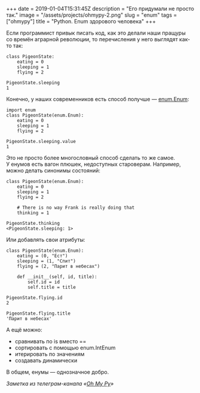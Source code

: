 +++
date = 2019-01-04T15:31:45Z
description = "Его придумали не просто так."
image = "/assets/projects/ohmypy-2.png"
slug = "enum"
tags = ["ohmypy"]
title = "Python. Enum здорового человека"
+++

Если программист привык писать код, как это делали наши пращуры со времён аграрной революции, то перечисления у него выглядят как-то так:

```
class PigeonState:
    eating = 0
    sleeping = 1
    flying = 2

PigeonState.sleeping
1
```

Конечно, у наших современников есть способ получше — [enum.Enum](https://devdocs.io/python~3.7/library/enum):

```
import enum
class PigeonState(enum.Enum):
    eating = 0
    sleeping = 1
    flying = 2

PigeonState.sleeping.value
1
```

Это не просто более многословный способ сделать то же самое. У енумов есть вагон плюшек, недоступных староверам. Например, можно делать синонимы состояний:

```
class PigeonState(enum.Enum):
    eating = 0
    sleeping = 1
    flying = 2

    # There is no way Frank is really doing that
    thinking = 1

PigeonState.thinking
<PigeonState.sleeping: 1>
```

Или добавлять свои атрибуты:

```
class PigeonState(enum.Enum):
    eating = (0, "Ест")
    sleeping = (1, "Спит")
    flying = (2, "Парит в небесах")

    def __init__(self, id, title):
        self.id = id
        self.title = title

PigeonState.flying.id
2

PigeonState.flying.title
'Парит в небесах'
```

А ещё можно:

-   сравнивать по is вместо ==
-   сортировать с помощью enum.IntEnum
-   итерировать по значениям
-   создавать динамически

В общем, енумы — однозначное добро.

<div class="row">
<div class="col-xs-12 col-sm-10 col-md-8"><p><em>Заметка из телеграм-канала <span class="nowrap"><i class="fas fa-kiwi-bird"></i> «<a href="https://t.me/ohmypy">Oh My Py</a>»</span></em></p></div>
</div>
